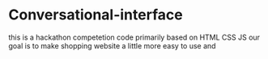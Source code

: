 # Conversational-interface
this is a hackathon competetion code
primarily based on HTML CSS JS
our goal is to make shopping website a little more easy to use and 

